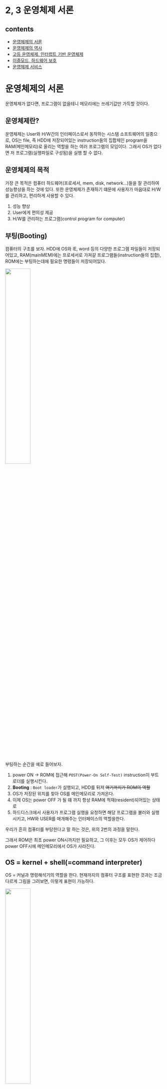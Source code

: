 # 2, 3 운영체제 서론

## contents

-   [운영체제의 서론](#운영체제의-서론)
-   [운영체제의 역사](#운영체제의-역사)
-   [고등 운영체제, 인터럽트 기반 운영체제](#고등-운영체제-인터럽트-기반-운영체제)
-   [이중모드, 하드웨어 보호](#이중모드-하드웨어-보호)
-   [운영체제 서비스](#운영체제-서비스)

# 운영체제의 서론

운영체제가 없다면, 프로그램이 없을테니 메모리에는 쓰레기값만 가득할 것이다.

## 운영체제란?

운영체제는 User와 H/W간의 인터페이스로서 동작하는 시스템 소프트웨어의 일종으로,
OS는 file, 즉 HDD에 저장되어있는 instruction들의 집합체인 program을 RAM(메인메모리)로 올리는 역할을 하는 여러 프로그램의 모임이다.
그래서 OS가 없다면 저 프로그램(실행파일로 구성됨)을 실행 할 수 없다.

## 운영체제의 목적

가장 큰 목적은 컴퓨터 하드웨어(프로세서, mem, disk, network...)들을 잘 관리하여 성능향상을 하는 것에 있다. 또한 운영체제가 존재하기 떄문에 사용자가 마음대로 H/W를 관리하고, 편리하게 사용할 수 있다.

1. 성능 향상
2. User에게 편의성 제공
3. H/W를 관리하는 프로그램(control program for computer)

## 부팅(Booting)

컴퓨터의 구조를 보자. HDD에 OS와 IE, word 등의 다양한 프로그램 파일들이 저장되어있고, RAM(mainMEM)에는 프로세서로 가져갈 프로그램들(instruction들의 집합), ROM에는 부팅하는데에 필요한 명령들이 저장되어있다.

<img src = "./img/2_1.jpeg" width="40%">

부팅하는 순간을 예로 들어보자.

1. power ON -> ROM에 접근해 `POST(Power-On Self-Test)` instruction이 부트로더를 실행시킨다.
2. **Booting** : `Boot loader`가 실행되고, HDD를 뒤져 ~~여기까지가 ROM의 역할~~
3. OS가 저장된 위치를 찾아 OS를 메인메모리로 가져온다.
4. 이제 OS는 power OFF 가 될 떄 까지 항상 RAM에 적재(resident)되어있는 상태로
5. 하드디스크에서 사용자가 프로그램 실행을 요청하면 해당 프로그램을 불러와 실행시키고, HW와 USER를 매개해주는 인터페이스의 역할을한다.

우리가 흔히 컴퓨터를 부탕한다고 말 하는 것은, 위의 2번의 과정을 말한다.

그래서 ROM은 최초 power ON시까지만 필요하고, 그 이후는 모두 OS가 제어하다 power OFF시에 메인메모리에서 OS가 사라진다.

## OS = kernel + shell(=command interpreter)

OS = 커널과 명령해석기의 역할을 한다. 현재까지의 컴퓨터 구조를 표현한 것과는 조금 다르게 그림을 그려보면, 이렇게 표현이 가능하다.

<img src = "./img/2_2.jpeg" width="40%">

그래서 OS는 kernal(실제로 cpu, mem등의 hw를 관리하는 부분) + shell(User의 명령 해석(interpreter) -> 실행(execution)해 보여주기) 의 역할을 한다고 볼 수 있다.

-   OS에서 HW를 관리하는 부분: `kernal`
-   OS에서 Application 매개 : `shell == command interpreter`
    -   Text 명령 방식 : ex. Linux $ls, $who ...
    -   Graphic 명령 방식 : ex. Windows ...

그래서 OS에서는 kernal쪽을 위주로 배우게 되고, 각각 OS의 프로세서관리, MEM관리, network관리... 등으로 담당 관리 부분에 대해 심층적으로 배우게된다.

# 운영체제의 역사

## 1. No OS

이전에는 현재의 프로그래밍 환경과 달리 모든 작업을 한꺼번에 처리해야하고, 프로그램 실행 중간에 사용자가 데이터를 입력, 수정이 불가능한 **일괄 작업(처리) 시스템(batch job system)**이었다.

다시말해, operator라는 직업이 직접 물리세계에서 카드리더기를 만들어 -> 천공카드리더가 프로그램 및 데이터 입력 -> 메모리의 User영역에서 compile하여 -> 라인컴퓨터로 출력 하는 시스템이었다는 뜻이다.

☹️ 그래서 너무 번거롭다. 이 compile, link, load과정을 일괄적으로 처리시키자! 하여 고안한 것이 최초의 OS,

## 2. Batch processing system(일괄처리시스템)

이다. 이는 항상 메모리에 resident (상주)하고있다고 하여 **resident monitor**이라고도 한다.

<img src = "./img/2_3.jpeg" width="40%">

이렇게 메모리에 OS program, User program이 들어갈 수 있는 공간들을 하나씩 두는 드디어 OS의 초기 모습이 나타난다. 그리고 하드웨어의 출시에 따라, 이제는 cpu외에도 I/O 장치들이 등장했다. 하지만 이것이 문제가 된다.

☹️
간단한 계산의 경우를 예를 들어보면, cpu와 HDD에 접근을 반복하며 처리를 수백만 번 하다보면 cpu -> I/O(||HDD 등의 hw) -> cpu -> I/O(||HDD 등의 hw) ... 의 무수한 반복이 진행된다. ~~이부분에서는 하드웨어중에서, for문 돈 후 출력을 표현하기 위해 I/O로 표현하였다~~

<img src = "./img/2_4.jpeg" width="40%">

하지만 메모리에 User program이 사용할 수 있는 공간은 한개이기 때문에, I/O가 메모리를 사용하는 동안(일처리하는중..)은 **cpu는 Idle상태(놀고있는 상태)** 가 된다. 기본적으로 I/O가 cpu보다 훨씬 느리므로 크게 성능이 낭비된다.

그래서! **User Program Section을 여러개로 나눠 할당** 하자. 며 나온 것이

## 3. Multi programming system

<img src = "./img/2_5.jpeg" width="40%">

이다. 이 multi programming system의 등장으로 인해 처리해야 할 다양한 문제들이 발생하는데,

-   CPU scheduling  
     : 123, 213을 처리하는 순서가 다름 등의 문제 해결
-   Memory 관리  
     : User program의 위치를 어떻게 둘것인지
-   Exception
-   New Program의 위치
-   Protect(보호)  
     : p1, p2, p3의 영역을 서로 보호하며 다중처리가 이루어져야함

등의 문제가 존재한다. OS에서는 이것들을 처리하는 how? 에 대하여 배우게된다.

<img src = "./img/2_6.jpeg" width="50%">

☹️ 멀티 프로그래밍 시스템 또한 한계가 존재하는데, 컴퓨터의 값은 너무나 비쌌고 모니터나 키보드 등의 I/O장치가 등장함에 따라 하나의 컴퓨터를 n개의 단말기(terminal == I/O만 있는 형태)가 공유하여 사용했다. 그래서 User1이 처리를 하고있다면, User2, 3, ...n 은 기다려야만 했다.

그래서, **컴퓨터 한대를 여러명이 동시처럼 사용할 수 있는 방법은 없을까?** 하여 고안한 것이 바로

## 4. TSS(Time Sharing System) 이다.

<img src = "./img/2_7.jpeg" width="40%">

이는 말 그대로 시간을 공유하여 사용하는 방식으로, 1/100초를 순서대로 user1, user2, ...userN명이 사용할 수 있도록 나눈 것이다. 그래서 user1의 프로세스가 끝나지 않았음에도 불구하고 바로 2로, ,, 이렇게 매우 짧은 시간 1/100초동안 일처리를 하다보면 거의 동시에 일을 하는 것처럼 보인다. 그래서 **대화형 system**이 가능해졌다고도 한다.

이후 user1, user2,, 을 순서대로 놓지 않고, 더 빨리 일처리를 할 수 있는 user의 업무를 먼저 해내자! 하는 **synchronize(동기)**에 대해 배우게된다.

☹️ 하지만 이 n이 너무 커지게 되면, 메모리가 부족하게 되는데, 그에대한 solution으로 HDD를 메모리처럼 사용하는 VM(Virtual Memory)의 개념이 등장하게되었다.

## 그래서 정리해보면,

1. No OS : operator직업이 존재 -> card reader -> compile > ...
2. Batch processing system(일괄처리) : (RAM) resident monitor  
   --- HDD출시! ---
3. Multiprogramming system(다중 프로그래밍)  
   --- 모니터, 키보드(I/O) 출시! (interactive. 대화가 가능해짐)---
4. TSS(Time-Sharing system, 시공유 시스템) : VM, Process간 통신, Synchronization(user1, us2, ... 동기화)

이 네트워크 기반 생태계 이전의 OS 의 역사에 대한 이야기이다.

## 5. 분산 시스템

70년대 후반, 매킨토시, MS-DOS를 비롯한 운영체제와 인터넷(TCP/IP, LAN)등이 보급되면서 컴퓨터를 개인용으로 보급이 가능했다. 그래서 복잡하거나 많은 양의 데이터를 처리하기위한 **메인프레임**이라는 대형 컴퓨터의 성능에 맞먹기위해 값이 싸고 작은 개인용 컴퓨터를 하나로 묶어 작업을 처리했는데, 이 시스템을 **분산 시스템(distributed system)** 이라고 한다.

## 6. client-server system

분산시스템은 시스템에 참여하는 모든 컴퓨터가 같은 지위를 갖기 때문에 고장이나 추가시 작업 분배가 번거로웠다. 그래서 request-response의 개념을 도입하기위해 고안한 시스템이 client-server 시스템이다.

이 구조는 특히나 web system 이 보급되면서 크게 와닿는 시스템구조로, 네트워크를 타고 TCP/IP 프로토콜에 기반하여 web의경우 http.. 등의 통신을 한다.

이 다발적인 req를 처리하는 작업을 **데몬(daemon)** 이 담당하는데, 이 데몬을 가진 컴퓨터를 서버라고 부른다. 데몬의 종류별로 web / FTP / e-mail... 등 용도에 따라 다른 서버가 된다.

## 7. P2P 시스템

네트워크의 발전으로 인해 파일의 크기가 커도 전송이 가능해졌다. 그에 따라 많은 미디어파일(MB s)들은 웹페이지(KB s)보다 용량이 매우 크기 때문에 서버의 부하를 줄일 수 있는 새로운 시스템으로 Peer-to-Peer system을 고안했다.

이는 흔히 알고있는 토렌트와같은 시스템으로, 사용자간 파일전송이 이루어지고 서버는 파일소유자의 검색/사용자 인증 등을 담당하여 서버의 부하가 적다는 것이 큰 장점이다.

## 기타 컴퓨팅 환경

1. **그리드 컴퓨팅(grid computing)**  
   : 하드웨어적인 컴퓨팅 환경의 통합이다. 바로 예를 들어보면, user1이 웹하드에서 파일을 내려받으려고 하면 서버에서 파일을 주는것이 아니라, 해당 파일을 과거에 다운받았던 user2의 컴퓨터에서 데이터를 몰래 빼와 전달한다. 그래서 일부 웹하드 서비스 업체에서는 무료로 이용권을 나누어주면서, 사용자들의 hw를 사용하며 몰래 delivery하곤한다.

2. **클라우드 컴퓨팅**  
   : 하드웨어를 포함한 시스템이 사용자에게 cloud에 가려 사용자에게 보이지 않도록 하는 컴퓨팅환경이라는 뜻으로, 서버관리와 네트워크 관리를 클라우드 서버 제공자가 알아서 해주기 때문에 굉장히 편리하다.

    - **SaaS(Sofrware as a Service)**
      : 사용자가 소프트웨어 기능을 이용한만큼 비용을 지불하는 것이다. 예를들어 google drive, Web Office 365 등의 클라우드 파일 스토리지를 말한다.
    - **IaaS(Infrastructure as a Service)**  
       : 서드파티 업체가 제공하는 자동화되고, 확장 가능한 it인프라를 말한다. 이 인프라에는 스토리지, 호스팅, 컴퓨팅, 네트워킹 등이 포함되며 비용은 사용한 만큼 지급한다. 가장 유명한 것이 aws의 cloud platform 서비스이다.
    - **PaaS(Platform as a Service)**  
       : 기본 IaaS는 물론 개발툴, 기능, 애플리케이션 배포 등을 안전하게 제공하는 것이다. 미들웨어, db관리, 애널리틱스, 운영체제 등이 포함된다. PaaS를 사용하면 개발자는 기반 인프라스트럭처를 프로비저닝(provisioning, 사용자의 요구에 맞게 시스템자원을 할당, 배치, 배포해두었다가 필요시 바로 사용할수있도록 준비해두는 것).
      예를 들어 google App Engine, Oracle Cloud Platform, Heroku 등이 있다.

3. **사물인터넷(IoT)**

## 컴퓨터의 규모별 분류

1980년대 이전에는, 사용자수 N이 얼마나 큰지에 따라 supercomputer > mainframe(000) > mini(00) > micro 로 나누게 되었다.

그러나 그 이후 네트워크를 기반으로 하면서 얼마나 많은 PC가 필요한지에 따라 규모를 구분하게 되었다.
<img src = "./img/2_8.jpeg" width="40%">

supercomputer > server > workstation > PC > handheld(smartphone, notebook) > embeded

으로 구분하곤 한다.

# 고등 운영체제, 인터럽트 기반 운영체제

## 고등 운영체제

하나의 작업을 처리하기 위해서, cpu를 여러개를 두어 처리를 한다. 하지만 그 cpu/mem의 구조에 따라 시스템/OS 가 다르다.

1.  다중 프로세서 시스템 (Multiprocessor) : cpu N개, mem 1개

    -   병렬 시스템(parallel) : cpu N개가 병렬
    -   이때 MEM 1개를 cpu N개가 공유하므로 tightly-coupled system이라고도 함
    -   이때의 OS를 multiprocessor OS 라고 함
    -   장점

        -   performance(cpu계산하는데 여러개 있으면 한번에 더 많은 계산가능)
        -   cost : 컴퓨터를 여러대 두는거보다 하나에 프로세서(cpu) 여러개 두는게 더 경제적 ~~고성능하나보다 저성능여러개가더경제적~~
        -   reliability : cpu 하나가 고장나더라도 다른 cpu가 동작할수있어서 신뢰도 ㄱㅊ

2.  분산 시스템 (Distributed)

    -   multi-computer : LAN으로 연결된 (cpu - MEM)\*N개 의 컴퓨터
    -   이때의 각각의 (cpu - MEM)\*N 개가 LAN으로 연결되어있으므로 loosely-coupled system이라고도 함
    -   각각의 (cpu - MEM)은 하나의 일을 나누어서 처리하는 것이므로, 서로간 통신이 가능해야함. 이떄의 OS를 distributed OS 라고 함

3.  실시간 시스템 (Real-time)  
    이는 위 2가지와 목적이 살짝 다르다
    리얼타임 : 어떤 프로그램이 정해진 시간 내에 작업이 끝나야 하는 시스템
    -   시간제약이 주어진 시스템
    -   FA(공장 자동화), 군사, 항공, 우주 등에 사용됨
    -   real-time OS(RTOS) 라고 함

## 인터럽트 기반 시스템

현대의 OS는 인터럽트 기반 시스템이다. 그 순서대로 한번 보자. ~~[20m](http://www.kocw.net/home/search/kemView.do?kemId=978503)~~

1. 부팅
2. 부팅이 끝나면, OS는 MEM에 resident 하며 event를 기다리면서 대기중...
3. event 발생 : ex. 마우스-아이콘 더블클릭
4. H/W 인터럽트(전기신호) 실행
5. 인터럽트 결과 OS내에서 ISR(Interrupt Service Routine)실행 ex. 마우스 인터럽트 서비스 루틴(ex. hwp를 눌렀을경우 OS 내 HDD읽어오는 코드가 hwp HDD에서 찾아옴)
6. ISR(Interrupt Service Routine)종료 후 다시 대기 (하면서 RAM 으로 프로그램 올림)

H/W인터럽트 외에 S/W 인터럽트도 존재한다.

add, lw ... 들이 있지만 int(인터럽트! OS 중지시켜라)하는 명령어도 존재했음. 이 int 명령어같이 외부적으로 멈추게 하는 전기신호가 오지는 않지만, SW로 멈추는 처리를 해둔 것을 S/W 인터럽트라고 말한다.

이 또한 ISR종료 후 다시 User Program으로 돌아간다.

## 인터럽트 기반 운영체제란?

평소에는 OS가 대기상태로 있다가

-   HW인터럽트에 의해 ISR(OS내 Interrupt ServiceRoutine) 코드가 실행
-   SW인터럽트에 의해 ISR 코드 실행
-   내부인터럽트에 의해 ISR실행  
     ex. 5/0 = infinite.. 이 값을 저장할 수 없다. 그래서 이 때 실행이 불가능함. 이러한 사건이 일어나면 내부적으로 인터럽트가 일어났다고 판단하여 OS내에있는 `divide by 0` 코드를 실행시켜 -> 프로그램 종료(등의 exception 처리)시킨다.

ISR가 종료되면 원래의 대기상태 또는 User Program으로 복귀한다.

이처럼 우리가 사용하는 OS는 모두 인터럽트 기반 운영체제이다. User Program과 OS 내의 코드(ISR)가 반복 번갈아가며 memory에서 실행된다.

# 이중모드, 하드웨어 보호

## 듀얼모드

한 컴퓨터를 여러사람이 동시에 사용하는 환경이거나 (ex. 서버컴퓨터) 한 사람이 여러개의 프로그램을 동시에 사용하는 환경일 때 (ex. 스마트폰, PC) 일반 사용자가 STOP명령등을 실행시켜 cpu를 중단시키는 일이 발생하면 안된다. 그래서 사용자 프로그램은 치명적인 명령을 사용할 수 없게 모드를 나눈 것이다.

1. User 모드 (사용자 모드)
2. Supervisor 모드(관리자 모드, monitor, priviliged, system 모드) = OS

privileged instruction 중에는 STOP, HALT, RESET, SET_TIMER, SET_HW .. 등이 대표적이다.

dual mode 의 시나리오를 보자.

-   register에 모드를 나타내는 (이중모드를 나타내는) flag(상태 bit) 하나를 더 추가한다. ex. monitor bit 라고 했을 경우 1->systemMode, 0->userMode 이런 식으로 듀얼모드를 나타낸다.
-   power ON
-   BOOT : OS가 HDD -> RAM으로 적재 && `monitorbit==1(systemMode)`
-   OS BOOOTING 끝, 사용자 프로그램 실행시키려고 더블클릭 -> `monitorbit==0(userMode)`
-   프로그램이 RAM으로 적재, 이후 HW/SW 인터럽트 발생 시 처리 -> `monitorbit==1(systemMode)`
-   OS 서비스가 끝남 -> `monitorbit==0(userMode)`

일반 유저프로그램이 하드디스크에 접근할 수 있다는 뜻은 서버컴퓨터에 여러 사용자 / 여러 프로그램 파일이 있는데, 상관이 없는 프로그램/사용자가 하드디스크에 접근할 수 있으므로 보안에 취약하다는 문제가 있다.

**그래서 일반 유저 프로그램이 데이터의 업데이트 및 저장을 할 때는, SW인터럽트를 사용하여 -> cpu는 현재 하는 일을 중단하고 OS 내에 있는 ISR(Interrupt Service Routine)로 이동 -> 현재 업데이트 할 데이터를 하드디스크에 접근하여 저장**

대부분의 cpu는 monitorBit가 있다! 이 2중모드는 보호와 관련이 깊다.

## 하드웨어 보호

과거 하나의 컴퓨터를 여러명의 사용자가 공유한다는 것은, ~~현재의 서버컴퓨터의 개념과도 마찬가지~~ 다른 사용자가 다른 사용자의 정보에 접근하거나 내용을 변경시키면 안된다는 뜻이다. 그래서 OS가 다양한 보호 처리를(입출력장치, 메모리, cpu) 해주어야한다.

-   **I/O device protection**
    -   타 사용자의 정보 수정/삭제하거나 HDD 접근하려함ㅜㅜ
    -   🧚🏻‍♀️ 입출력을 하려면 OS에게 요청 `systemMode 전환`-> OS가 IN/OUT 하며 업무를 마친 후 다시 `userMode 복귀` -> 올바른 요청이 아닐 경우 OS가 거부
    -   `Privileged instruction violation` : userMode에서는 priviliged명령들을 사용할 수 없게 -> 제한
-   **Memory protection**
    -   OS해킹할수도있음 ㅠㅠ 핵 치명적!
    -   🧚🏻‍♀️`MMU(Memory Management Unit)`를 두어 다른 메모리영역 침범을 감시하도록 함. MEM번지를 다들 할당해주어, 문지기역할을 하는 MMU가 해당 번지만을 읽을 수 있도록 한다. (이 MMU안에있는 baseLimit 할당은 OS가 함)
    -   `Segment violation` : 다른 사용자/OS영역의 메모리에 접근을 시도했을 경우 -> 제한
-   **CPU protection**
    -   한 사용자가 실수, 고의로 CPU 시간을 독점할 경우ㅜ ex. while(1) 을 사용자 A가 코드로 하여, 작업이 끝나지 않아 사용자 B의 작업을 처리하지 못하는 경우
    -   🧚🏻‍♀️ `timer`을 두어 일정시간 경과 시 timer interrupt(인터럽트 -> OS -> 다른 프로그램으로 강제 전환을 막음)

# 운영체제 서비스

모든 프로그램은 자원(cpu, mem ...)을 사용하는데, 그 자원을 효율적으로 사용하게 control 해주는 것이 OS. OS에는 해당 업무에 따라 작업 담당이 구분되어있다.

-   process management(프로세스관리) : cpu 자원을 나누어줌
-   mainMemory management(주기억장치관리) : main memory(RAM)를 application에게 나누어줌
-   file management(파일관리) : HDD 내에 있는 file들을 관리해줌
-   Secondary storage management (보조기억장치 관리)
-   I/O management(입출력장치관리)
-   networking management(네트워킹 관리)
-   protection(보호)

등이 있다. 그 중에 OS에서는 process management, mainmemory management을 집중적으로 배운다.

1. Process management (프로세스 관리)
    - Process : 메인 메모리 내에서 실행중인 프로그램(program in execution). != program management
    - 기능
        - 프로세스의 생성, 소멸 (creation, deletion)
        - 프로세스 활동 일시 중지, 재개 (suspend, resume)
        - 프로세스 간 통신 (interprocess communication : IPC)
        - 프로세스 간 동기화 (synchronization)
        - 교착상태 처리 (deadlock handling)
2. mainMemory management (메모리 관리)
    - 기능
        - 프로세스에게 메모리 공간 할당 (allocation)
        - 메모리의 어느 부분이 어느 프로세스에게 할당되었는가 추적, 감시
        - 프로세스 종료 시 메모리 회수 (deallocation)
        - 메모리의 효율적인 사용
        - VM : 실제 메모리의 물리 크기 보다 더 큰 용량을 갖도록 함
3. File management (파일 관리)

    - 물리적으로 track, sector로 구성되어있는 것을 사용자들에게 file 이라는 개념으로 사용할 수 있도록 해줌.
    - 기능
        - 파일 생성, 삭제 (file creation, deletion)
        - directory 생성, 삭제(folder)
        - open, close, CRUD
        - track, sector : file간의 mapping
        - backup

4. Secondary storage management (보조기억장치 관리)
    - 하드디스크, 플래시 메모리 등을 관리
    - 기능
        - 빈 공간 관리 (free space management)
        - 저장 공간 할당 (storage allocation)
        - 디스크 스케쥴링 (disk scheduling) : 얼마나 최소한으로 움직여서, 어떤 경로로 디스크 해당 파일에 접근할수있을지 계산
5. I/O management (입출력 장치 관리)
    - 기능
        - 장치 드라이브 (Device drivers) : 어떠한 장치를 사용하기 위한 디바이스 드라이브 설치하는데, OS 에 설치해서 사용할 수 있게끔 하는 것
        - 입출력 장치의 성능 향상
            - buffering : 입출력 장치에서 읽은 내용을 메모리로 들고옴. 한번 메모리로 들고오면 그다음부터는 빨리 읽을 수 있을테니!
            - caching : buffering과 비슷
            - spooling : 메모리 대신 하드디스크를 중간 매체로 사용하는것. ex. print 사용할 떄 프린트보다는 빠르고 cpu보다는 느린 disk 에 처리한 값을 저장하고, print로 보내 오버헤드를 조금 줄이는 것.

## System calls

일반 application 프로그램이 운영체제 서비스(ex. 메모리 관리기능, processor 관리기능 ...) 를 받기 위해 호출하는 것. 쉽게말해 user Program이 OS에게 나좀 일하게 도와줘.. 하고 요청하는 것이다.

주요 시스템 콜

-   Process : end(정상종료), abort(강제종료), load(HDD->RAM으로가져옴), execute, create, terminate(==end), get/set attributes(process의 속성(메모리 얼마나 사용하고있음, id 등...)), wait event, signal event
-   Memory : allocate(명시적 || ex. new 로 객체 생성시 OS에 요청), free(다 쓰면 반납)
-   File : CRUD, open, close, ,,,
-   Device" request, release, attach/detache devices ...
-   Information : get/set time, get/set system data
-   Communication : socket, send, receive

그럼 이 system call이 어떻게 이루어지는지 한번 예제로 보자.

### [MS-DOS](http://spike.scu.edu.au/~barry/interrupts.html)

`Create file`하려면 `3C`function code로 한다.

```
[Index]AH = 3Ch - "CREAT" - CREATE OR TRUNCATE FILE

Entry:

CX = file attributes # file attributes(이 파일의 경로, 날짜, 확장자 등)을 CX reg에 넣어라
DS:DX -> ASCIZ filename # DX reg가 file의 이름을 나타내게 해라.
Return:

CF clear if successful, AX = file handle
CF set on error AX = error code (03h,04h,05h)
Notes: if a file with the given name exists, it is truncated to zero length

SeeAlso: AH=16h,AH=3Dh,AH=5Ah,AH=5Bh
```

라고 써져있는데, Create file을 하려면 이러한 system call을 만들어라!! 라는 뜻이다. 실제로 만들어보자.

MS-DOS : INT 21H

```
mov cx, 0      # attributes : null 이라 침
mov dx, 100    # ds 는 보통 만들어져있기 떄문에 dx만 설정, 100번지
mov ah, 3c     # create file 의 func code
int 21         # sw interrupt. MS-DOS의 경우 21이 int code이다.
```

100번지에 "aaaa"라는 제목파일이 저장되어 있을 경우 위처럼 코드를 작성해주면 aaaa 라는 파일이 생성된다.

위 예제는 MS-DOS였으니 이제 리눅스를 한번 봐보자.

ex. create file
EAX = 8, ECX = file attributes, EBX = file name.

Linux : INT 80H

```
mov eax, 8
mov ecx, 0    # attributes : null 이라 침
mov ebx, ??   # ?? : file name 이 적혀있는 주소
int 80        # sw interrupt. Linux의 경우 80이 int code이다.
```

이렇게 system call을 하면 OS가 여러가지를 계산하여 적절한 위치/크기 등을 만든다.
